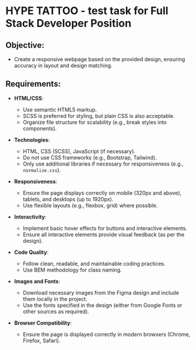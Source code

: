 # HYPE TATTOO - test task for Full Stack Developer Position

## Objective:

- Create a responsive webpage based on the provided design, ensuring accuracy in layout and design matching.

## Requirements:

- **HTML/CSS**:

  - Use semantic HTML5 markup.
  - SCSS is preferred for styling, but plain CSS is also acceptable.
  - Organize file structure for scalability (e.g., break styles into components).

- **Technologies**:

  - HTML, CSS (SCSS), JavaScript (if necessary).
  - Do not use CSS frameworks (e.g., Bootstrap, Tailwind).
  - Only use additional libraries if necessary for responsiveness (e.g., `normalize.css`).

- **Responsiveness**:

  - Ensure the page displays correctly on mobile (320px and above), tablets, and desktops (up to 1920px).
  - Use flexible layouts (e.g., flexbox, grid) where possible.

- **Interactivity**:

  - Implement basic hover effects for buttons and interactive elements.
  - Ensure all interactive elements provide visual feedback (as per the design).

- **Code Quality**:

  - Follow clean, readable, and maintainable coding practices.
  - Use BEM methodology for class naming.

- **Images and Fonts**:

  - Download necessary images from the Figma design and include them locally in the project.
  - Use the fonts specified in the design (either from Google Fonts or other sources as required).

- **Browser Compatibility**:
  - Ensure the page is displayed correctly in modern browsers (Chrome, Firefox, Safari).

